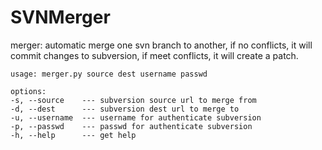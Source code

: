 SVNMerger
=========

merger: automatic merge one svn branch to another,
	if no conflicts, it will commit changes to subversion,
	if meet conflicts, it will create a patch.

	usage: merger.py source dest username passwd

	options:
	-s, --source	--- subversion source url to merge from
	-d, --dest		--- subversion dest url to merge to
	-u, --username	--- username for authenticate subversion
	-p, --passwd	--- passwd for authenticate subversion
	-h, --help		--- get help
